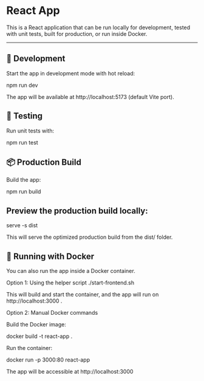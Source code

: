 # React App

This is a React application that can be run locally for development, tested with unit tests, built for production, or run inside Docker.

---

## 🚀 Development

Start the app in development mode with hot reload:

npm run dev

The app will be available at http://localhost:5173
 (default Vite port).

 ## 🧪 Testing

Run unit tests with:

npm run test

## 📦 Production Build

Build the app:

npm run build


## Preview the production build locally:

serve -s dist


This will serve the optimized production build from the dist/ folder.

## 🐳 Running with Docker

You can also run the app inside a Docker container.

Option 1: Using the helper script
./start-frontend.sh


This will build and start the container, and the app will run on http://localhost:3000
.

Option 2: Manual Docker commands

Build the Docker image:

docker build -t react-app .


Run the container:

docker run -p 3000:80 react-app


The app will be accessible at http://localhost:3000